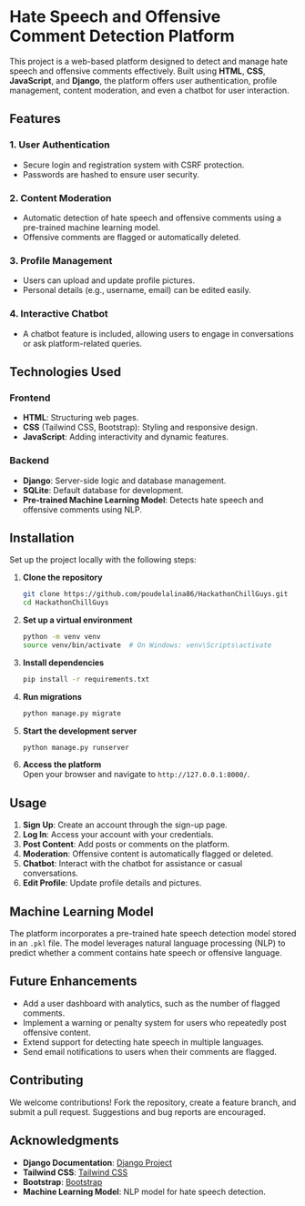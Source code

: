 # Hate Speech and Offensive Comment Detection Platform  

This project is a web-based platform designed to detect and manage hate speech and offensive comments effectively. Built using **HTML**, **CSS**, **JavaScript**, and **Django**, the platform offers user authentication, profile management, content moderation, and even a chatbot for user interaction.  

## Features  

### 1. **User Authentication**  
- Secure login and registration system with CSRF protection.  
- Passwords are hashed to ensure user security.  

### 2. **Content Moderation**  
- Automatic detection of hate speech and offensive comments using a pre-trained machine learning model.  
- Offensive comments are flagged or automatically deleted.  

### 3. **Profile Management**  
- Users can upload and update profile pictures.  
- Personal details (e.g., username, email) can be edited easily.  

### 4. **Interactive Chatbot**  
- A chatbot feature is included, allowing users to engage in conversations or ask platform-related queries.  

## Technologies Used  

### Frontend  
- **HTML**: Structuring web pages.  
- **CSS** (Tailwind CSS, Bootstrap): Styling and responsive design.  
- **JavaScript**: Adding interactivity and dynamic features.  

### Backend  
- **Django**: Server-side logic and database management.  
- **SQLite**: Default database for development.  
- **Pre-trained Machine Learning Model**: Detects hate speech and offensive comments using NLP.  

## Installation  

Set up the project locally with the following steps:  

1. **Clone the repository**  
   ```bash  
   git clone https://github.com/poudelalina86/HackathonChillGuys.git  
   cd HackathonChillGuys  
   ```  

2. **Set up a virtual environment**  
   ```bash  
   python -m venv venv  
   source venv/bin/activate  # On Windows: venv\Scripts\activate  
   ```  

3. **Install dependencies**  
   ```bash  
   pip install -r requirements.txt  
   ```  

4. **Run migrations**  
   ```bash  
   python manage.py migrate  
   ```  

5. **Start the development server**  
   ```bash  
   python manage.py runserver  
   ```  

6. **Access the platform**  
   Open your browser and navigate to `http://127.0.0.1:8000/`.  

## Usage  

1. **Sign Up**: Create an account through the sign-up page.  
2. **Log In**: Access your account with your credentials.  
3. **Post Content**: Add posts or comments on the platform.  
4. **Moderation**: Offensive content is automatically flagged or deleted.  
5. **Chatbot**: Interact with the chatbot for assistance or casual conversations.  
6. **Edit Profile**: Update profile details and pictures.  

## Machine Learning Model  

The platform incorporates a pre-trained hate speech detection model stored in an `.pkl` file. The model leverages natural language processing (NLP) to predict whether a comment contains hate speech or offensive language.  

## Future Enhancements  

- Add a user dashboard with analytics, such as the number of flagged comments.  
- Implement a warning or penalty system for users who repeatedly post offensive content.  
- Extend support for detecting hate speech in multiple languages.  
- Send email notifications to users when their comments are flagged.  

## Contributing  

We welcome contributions! Fork the repository, create a feature branch, and submit a pull request. Suggestions and bug reports are encouraged.  

## Acknowledgments  

- **Django Documentation**: [Django Project](https://www.djangoproject.com/)  
- **Tailwind CSS**: [Tailwind CSS](https://tailwindcss.com/)  
- **Bootstrap**: [Bootstrap](https://getbootstrap.com/)  
- **Machine Learning Model**: NLP model for hate speech detection.  
